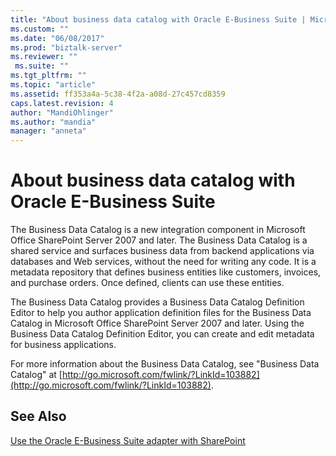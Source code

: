 ```yaml
---
title: "About business data catalog with Oracle E-Business Suite | Microsoft Docs"
ms.custom: ""
ms.date: "06/08/2017"
ms.prod: "biztalk-server"
ms.reviewer: ""
 ms.suite: ""
ms.tgt_pltfrm: ""
ms.topic: "article"
ms.assetid: ff353a4a-5c38-4f2a-a08d-27c457cd8359
caps.latest.revision: 4
author: "MandiOhlinger"
ms.author: "mandia"
manager: "anneta"
---
```

# About business data catalog with Oracle E-Business Suite
The Business Data Catalog is a new integration component in Microsoft Office SharePoint Server 2007 and later. The Business Data Catalog is a shared service and surfaces business data from backend applications via databases and Web services, without the need for writing any code. It is a metadata repository that defines business entities like customers, invoices, and purchase orders. Once defined, clients can use these entities.  
  
 The Business Data Catalog provides a Business Data Catalog Definition Editor to help you author application definition files for the Business Data Catalog in Microsoft Office SharePoint Server 2007 and later. Using the Business Data Catalog Definition Editor, you can create and edit metadata for business applications.  
  
 For more information about the Business Data Catalog, see "Business Data Catalog" at [http://go.microsoft.com/fwlink/?LinkId=103882](http://go.microsoft.com/fwlink/?LinkId=103882).  
  
## See Also  
[Use the Oracle E-Business Suite adapter with SharePoint](../../adapters-and-accelerators/adapter-oracle-ebs/use-the-oracle-e-business-suite-adapter-with-sharepoint.md)